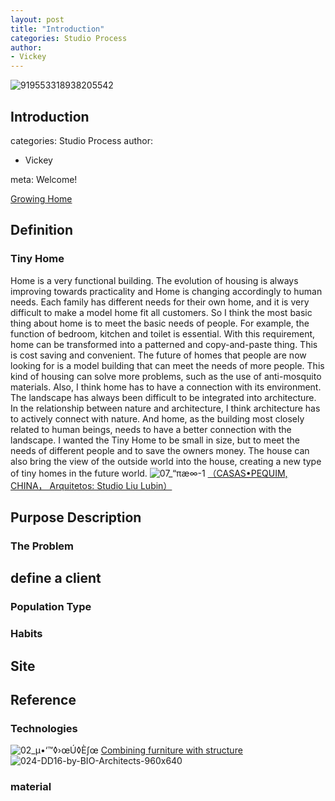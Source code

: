 ```yaml
---
layout: post
title: "Introduction"
categories: Studio Process
author:
- Vickey
---
```

![919553318938205542](https://user-images.githubusercontent.com/90567603/133259652-b195c5a1-3f5e-452e-a16a-009fdd9941a3.jpg)


## Introduction
categories: Studio Process
author:
- Vickey

meta:
Welcome!

[Growing Home](https://vickeyxxxx.github.io/Portfolio/)

## Definition
### Tiny Home
Home is a very functional building. The evolution of housing is always improving towards practicality and Home is changing accordingly to human needs. Each family has different needs for their own home, and it is very difficult to make a model home fit all customers. So I think the most basic thing about home is to meet the basic needs of people. For example, the function of bedroom, kitchen and toilet is essential. With this requirement, home can be transformed into a patterned and copy-and-paste thing. This is cost saving and convenient. The future of homes that people are now looking for is a model building that can meet the needs of more people. This kind of housing can solve more problems, such as the use of anti-mosquito materials.
Also, I think home has to have a connection with its environment. The landscape has always been difficult to be integrated into architecture. In the relationship between nature and architecture, I think architecture has to actively connect with nature. And home, as the building most closely related to human beings, needs to have a better connection with the landscape.
I wanted the Tiny Home to be small in size, but to meet the needs of different people and to save the owners money. The house can also bring the view of the outside world into the house, creating a new type of tiny homes in the future world.
![07_“πæ∞-1](https://user-images.githubusercontent.com/90567603/133110100-f8233400-742f-4cba-b8e5-f9ae454c5794.jpg)
[（CASAS•PEQUIM, CHINA， Arquitetos: Studio Liu Lubin）](https://www.archdaily.com.br/br/01-124339/casa-micro-slash-studio-liu-lubin)

## Purpose Description
### The Problem

## define a client
### Population Type
### Habits

## Site

## Reference
### Technologies
![02_µ•‘™◊›œÚ◊È∫œ](https://user-images.githubusercontent.com/90567603/133110941-858ac20f-2b66-40df-9385-15dcba3aa330.jpg)
[Combining furniture with structure](https://www.archdaily.com.br/br/01-124339/casa-micro-slash-studio-liu-lubin)
![024-DD16-by-BIO-Architects-960x640](https://user-images.githubusercontent.com/90567603/134299017-8328bba8-d64e-4f55-a430-bcf98782f195.jpg)

###  material
